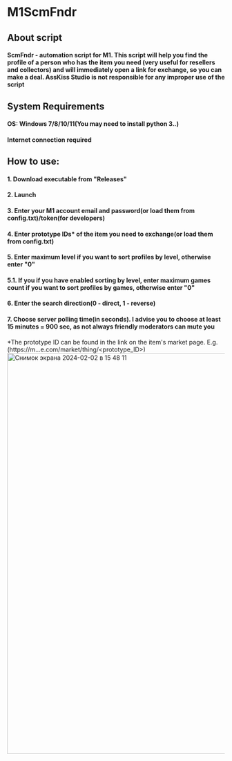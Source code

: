 # M1ScmFndr
## About script
#### ScmFndr - automation script for M1. This script will help you find the profile of a person who has the item you need (very useful for resellers and collectors) and will immediately open a link for exchange, so you can make a deal. AssKiss Studio is not responsible for any improper use of the script
## System Requirements
#### OS: Windows 7/8/10/11(You may need to install python 3.*.*)
#### Internet connection required
## How to use:
#### 1. Download executable from "Releases"
#### 2. Launch
#### 3. Enter your M1 account email and password(or load them from config.txt)/token(for developers)
#### 4. Enter prototype IDs* of the item you need to exchange(or load them from config.txt)
#### 5. Enter maximum level if you want to sort profiles by level, otherwise enter "0"
#### 5.1. If you if you have enabled sorting by level, enter maximum games count if you want to sort profiles by games, otherwise enter "0"
#### 6. Enter the search direction(0 - direct, 1 - reverse)
#### 7. Choose server polling time(in seconds). I advise you to choose at least 15 minutes = 900 sec, as not always friendly moderators can mute you
*The prototype ID can be found in the link on the item's market page. E.g.(https://m...e.com/market/thing/<prototype_ID>)
<img width="927" alt="Снимок экрана 2024-02-02 в 15 48 11" src="https://github.com/AssKissStudio/M1ScmFndr/assets/156083318/a9beffc8-b6a5-41b0-af6c-2a1f1cd9eddc">

